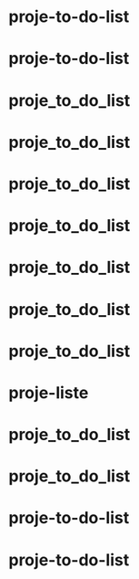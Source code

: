 # proje-to-do-list
# proje-to-do-list
# proje_to_do_list
# proje_to_do_list
# proje_to_do_list
# proje_to_do_list
# proje_to_do_list
# proje_to_do_list
# proje_to_do_list
# proje-liste
# proje_to_do_list
# proje_to_do_list
# proje-to-do-list
# proje-to-do-list
